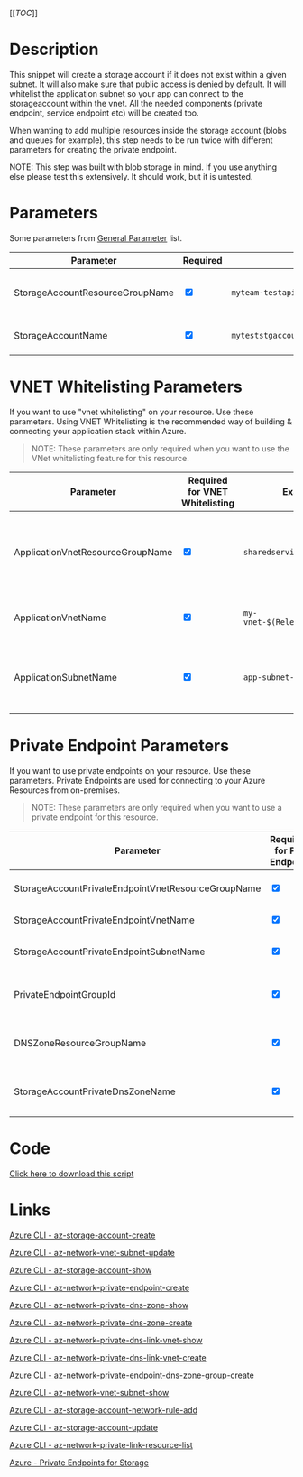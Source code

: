 [[_TOC_]]

# Description

This snippet will create a storage account if it does not exist within a given subnet. It will also make sure that public access is denied by default. It will whitelist the application subnet so your app can connect to the storageaccount within the vnet. All the needed components (private endpoint, service endpoint etc) will be created too.

When wanting to add multiple resources inside the storage account (blobs and queues for example), this step needs to be run twice with different parameters for creating the private endpoint.

NOTE: This step was built with blob storage in mind. If you use anything else please test this extensively. It should work, but it is untested.

# Parameters

Some parameters from [General Parameter](/Azure/Azure-CLI-Snippets) list.

| Parameter                       | Required                        | Example Value                                | Description                                                   |
| ------------------------------- | ------------------------------- | -------------------------------------------- | ------------------------------------------------------------- |
| StorageAccountResourceGroupName | <input type="checkbox" checked> | `myteam-testapi-$(Release.EnvironmentName)`  | ResourceGroupName where the storage account should be created |
| StorageAccountName              | <input type="checkbox" checked> | `myteststgaccount$(Release.EnvironmentName)` | This is the storageaccount name to use.                       |

# VNET Whitelisting Parameters

If you want to use "vnet whitelisting" on your resource. Use these parameters. Using VNET Whitelisting is the recommended way of building & connecting your application stack within Azure.

> NOTE: These parameters are only required when you want to use the VNet whitelisting feature for this resource.

| Parameter                        | Required for VNET Whitelisting  | Example Value                        | Description                                                              |
| -------------------------------- | ------------------------------- | ------------------------------------ | ------------------------------------------------------------------------ |
| ApplicationVnetResourceGroupName | <input type="checkbox" checked> | `sharedservices-rg`                  | The ResourceGroup where your VNET, for your storage account, resides in. |
| ApplicationVnetName              | <input type="checkbox" checked> | `my-vnet-$(Release.EnvironmentName)` | The name of the VNET the storage account is in                           |
| ApplicationSubnetName            | <input type="checkbox" checked> | `app-subnet-4`                       | The subnetname for the subnet whitelist on the storage account.          |

# Private Endpoint Parameters

If you want to use private endpoints on your resource. Use these parameters. Private Endpoints are used for connecting to your Azure Resources from on-premises.

> NOTE: These parameters are only required when you want to use a private endpoint for this resource.

| Parameter                                          | Required for Pvt Endpoint       | Example Value                           | Description                                                                                                                      |
| -------------------------------------------------- | ------------------------------- | --------------------------------------- | -------------------------------------------------------------------------------------------------------------------------------- |
| StorageAccountPrivateEndpointVnetResourceGroupName | <input type="checkbox" checked> | `sharedservices-rg`                     | The ResourceGroup where your VNET, for your storage account private endpoint, resides in.                                        |
| StorageAccountPrivateEndpointVnetName              | <input type="checkbox" checked> | `my-vnet-$(Release.EnvironmentName)`    | The name of the VNET to place the storage account private endpoint in.                                                           |
| StorageAccountPrivateEndpointSubnetName            | <input type="checkbox" checked> | `app-subnet-3`                          | The name of the subnet where the storageaccount's private endpoint will reside in.                                               |
| PrivateEndpointGroupId                             | <input type="checkbox" checked> | `blob`                                  | A private endpoint per storagetype is needed. Use `az network private-link-resource list` to fetch a list of possible group id's |
| DNSZoneResourceGroupName                           | <input type="checkbox" checked> | `MyDNSZones-$(Release.EnvironmentName)` | Make sure to use the shared DNS Zone resource group (you can only register a zone once per subscription).                        |
| StorageAccountPrivateDnsZoneName                   | <input type="checkbox" checked> | `privatelink.blob.core.windows.net`     | Generally this will be `privatelink.blob.core.windows.net`. This defines which DNS Zone to use for the private storage endpoint. |

# Code

[Click here to download this script](../../../../src/Storage-Accounts/Create-Storage-account.ps1)

# Links

[Azure CLI - az-storage-account-create](https://docs.microsoft.com/en-us/cli/azure/storage/account?view=azure-cli-latest#az-storage-account-create)

[Azure CLI - az-network-vnet-subnet-update](https://docs.microsoft.com/en-us/cli/azure/network/vnet/subnet?view=azure-cli-latest#az-network-vnet-subnet-update)

[Azure CLI - az-storage-account-show](https://docs.microsoft.com/en-us/cli/azure/storage/account?view=azure-cli-latest#az-storage-account-show)

[Azure CLI - az-network-private-endpoint-create](https://docs.microsoft.com/en-us/cli/azure/network/private-endpoint?view=azure-cli-latest#az-network-private-endpoint-create)

[Azure CLI - az-network-private-dns-zone-show](https://docs.microsoft.com/en-us/cli/azure/ext/privatedns/network/private-dns/zone?view=azure-cli-latest#ext-privatedns-az-network-private-dns-zone-show)

[Azure CLI - az-network-private-dns-zone-create](https://docs.microsoft.com/en-us/cli/azure/ext/privatedns/network/private-dns/zone?view=azure-cli-latest#ext-privatedns-az-network-private-dns-zone-create)

[Azure CLI - az-network-private-dns-link-vnet-show](https://docs.microsoft.com/en-us/cli/azure/network/private-dns/link/vnet?view=azure-cli-latest#az-network-private-dns-link-vnet-show)

[Azure CLI - az-network-private-dns-link-vnet-create](https://docs.microsoft.com/en-us/cli/azure/network/private-dns/link/vnet?view=azure-cli-latest#az-network-private-dns-link-vnet-create)

[Azure CLI - az-network-private-endpoint-dns-zone-group-create](https://docs.microsoft.com/en-us/cli/azure/network/private-endpoint/dns-zone-group?view=azure-cli-latest#az-network-private-endpoint-dns-zone-group-create)

[Azure CLI - az-network-vnet-subnet-show](https://docs.microsoft.com/en-us/cli/azure/network/vnet/subnet?view=azure-cli-latest#az-network-vnet-subnet-show)

[Azure CLI - az-storage-account-network-rule-add](https://docs.microsoft.com/en-us/cli/azure/storage/account/network-rule?view=azure-cli-latest#az-storage-account-network-rule-add)

[Azure CLI - az-storage-account-update](https://docs.microsoft.com/en-us/cli/azure/storage/account?view=azure-cli-latest#az-storage-account-update)

[Azure CLI - az-network-private-link-resource-list](https://docs.microsoft.com/en-us/cli/azure/network/private-link-resource?view=azure-cli-latest#az-network-private-link-resource-list)

[Azure - Private Endpoints for Storage](https://docs.microsoft.com/en-us/azure/storage/common/storage-private-endpoints)
